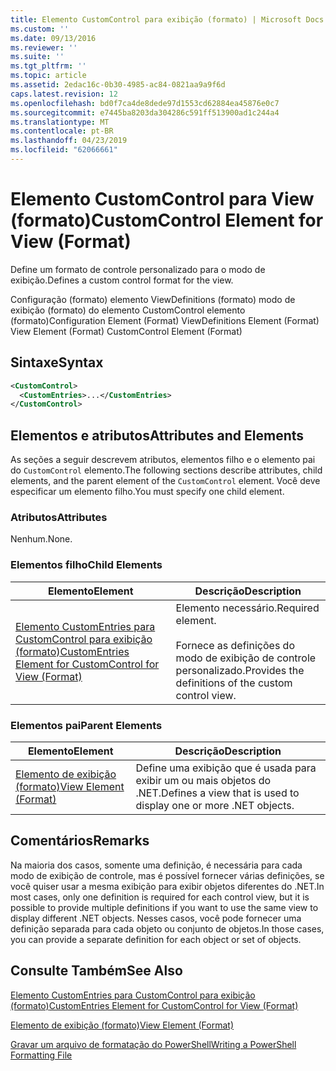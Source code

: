 ```yaml
---
title: Elemento CustomControl para exibição (formato) | Microsoft Docs
ms.custom: ''
ms.date: 09/13/2016
ms.reviewer: ''
ms.suite: ''
ms.tgt_pltfrm: ''
ms.topic: article
ms.assetid: 2edac16c-0b30-4985-ac84-0821aa9a9f6d
caps.latest.revision: 12
ms.openlocfilehash: bd0f7ca4de8dede97d1553cd62884ea45876e0c7
ms.sourcegitcommit: e7445ba8203da304286c591ff513900ad1c244a4
ms.translationtype: MT
ms.contentlocale: pt-BR
ms.lasthandoff: 04/23/2019
ms.locfileid: "62066661"
---
```

# <a name="customcontrol-element-for-view-format"></a><span data-ttu-id="a805c-102">Elemento CustomControl para View (formato)</span><span class="sxs-lookup"><span data-stu-id="a805c-102">CustomControl Element for View (Format)</span></span>

<span data-ttu-id="a805c-103">Define um formato de controle personalizado para o modo de exibição.</span><span class="sxs-lookup"><span data-stu-id="a805c-103">Defines a custom control format for the view.</span></span>

<span data-ttu-id="a805c-104">Configuração (formato) elemento ViewDefinitions (formato) modo de exibição (formato) do elemento CustomControl elemento (formato)</span><span class="sxs-lookup"><span data-stu-id="a805c-104">Configuration Element (Format) ViewDefinitions Element (Format) View Element (Format) CustomControl Element (Format)</span></span>

## <a name="syntax"></a><span data-ttu-id="a805c-105">Sintaxe</span><span class="sxs-lookup"><span data-stu-id="a805c-105">Syntax</span></span>

```xml
<CustomControl>
  <CustomEntries>...</CustomEntries>
</CustomControl>
```

## <a name="attributes-and-elements"></a><span data-ttu-id="a805c-106">Elementos e atributos</span><span class="sxs-lookup"><span data-stu-id="a805c-106">Attributes and Elements</span></span>

<span data-ttu-id="a805c-107">As seções a seguir descrevem atributos, elementos filho e o elemento pai do `CustomControl` elemento.</span><span class="sxs-lookup"><span data-stu-id="a805c-107">The following sections describe attributes, child elements, and the parent element of the `CustomControl` element.</span></span> <span data-ttu-id="a805c-108">Você deve especificar um elemento filho.</span><span class="sxs-lookup"><span data-stu-id="a805c-108">You must specify one child element.</span></span>

### <a name="attributes"></a><span data-ttu-id="a805c-109">Atributos</span><span class="sxs-lookup"><span data-stu-id="a805c-109">Attributes</span></span>

<span data-ttu-id="a805c-110">Nenhum.</span><span class="sxs-lookup"><span data-stu-id="a805c-110">None.</span></span>

### <a name="child-elements"></a><span data-ttu-id="a805c-111">Elementos filho</span><span class="sxs-lookup"><span data-stu-id="a805c-111">Child Elements</span></span>

|<span data-ttu-id="a805c-112">Elemento</span><span class="sxs-lookup"><span data-stu-id="a805c-112">Element</span></span>|<span data-ttu-id="a805c-113">Descrição</span><span class="sxs-lookup"><span data-stu-id="a805c-113">Description</span></span>|
|-------------|-----------------|
|[<span data-ttu-id="a805c-114">Elemento CustomEntries para CustomControl para exibição (formato)</span><span class="sxs-lookup"><span data-stu-id="a805c-114">CustomEntries Element for CustomControl for View (Format)</span></span>](./customentries-element-for-customcontrol-for-view-format.md)|<span data-ttu-id="a805c-115">Elemento necessário.</span><span class="sxs-lookup"><span data-stu-id="a805c-115">Required element.</span></span><br /><br /> <span data-ttu-id="a805c-116">Fornece as definições do modo de exibição de controle personalizado.</span><span class="sxs-lookup"><span data-stu-id="a805c-116">Provides the definitions of the custom control view.</span></span>|

### <a name="parent-elements"></a><span data-ttu-id="a805c-117">Elementos pai</span><span class="sxs-lookup"><span data-stu-id="a805c-117">Parent Elements</span></span>

|<span data-ttu-id="a805c-118">Elemento</span><span class="sxs-lookup"><span data-stu-id="a805c-118">Element</span></span>|<span data-ttu-id="a805c-119">Descrição</span><span class="sxs-lookup"><span data-stu-id="a805c-119">Description</span></span>|
|-------------|-----------------|
|[<span data-ttu-id="a805c-120">Elemento de exibição (formato)</span><span class="sxs-lookup"><span data-stu-id="a805c-120">View Element (Format)</span></span>](./view-element-format.md)|<span data-ttu-id="a805c-121">Define uma exibição que é usada para exibir um ou mais objetos do .NET.</span><span class="sxs-lookup"><span data-stu-id="a805c-121">Defines a view that is used to display one or more .NET objects.</span></span>|

## <a name="remarks"></a><span data-ttu-id="a805c-122">Comentários</span><span class="sxs-lookup"><span data-stu-id="a805c-122">Remarks</span></span>

<span data-ttu-id="a805c-123">Na maioria dos casos, somente uma definição, é necessária para cada modo de exibição de controle, mas é possível fornecer várias definições, se você quiser usar a mesma exibição para exibir objetos diferentes do .NET.</span><span class="sxs-lookup"><span data-stu-id="a805c-123">In most cases, only one definition is required for each control view, but it is possible to provide multiple definitions if you want to use the same view to display different .NET objects.</span></span> <span data-ttu-id="a805c-124">Nesses casos, você pode fornecer uma definição separada para cada objeto ou conjunto de objetos.</span><span class="sxs-lookup"><span data-stu-id="a805c-124">In those cases, you can provide a separate definition for each object or set of objects.</span></span>

## <a name="see-also"></a><span data-ttu-id="a805c-125">Consulte Também</span><span class="sxs-lookup"><span data-stu-id="a805c-125">See Also</span></span>

[<span data-ttu-id="a805c-126">Elemento CustomEntries para CustomControl para exibição (formato)</span><span class="sxs-lookup"><span data-stu-id="a805c-126">CustomEntries Element for CustomControl for View (Format)</span></span>](./customentries-element-for-customcontrol-for-view-format.md)

[<span data-ttu-id="a805c-127">Elemento de exibição (formato)</span><span class="sxs-lookup"><span data-stu-id="a805c-127">View Element (Format)</span></span>](./view-element-format.md)

[<span data-ttu-id="a805c-128">Gravar um arquivo de formatação do PowerShell</span><span class="sxs-lookup"><span data-stu-id="a805c-128">Writing a PowerShell Formatting File</span></span>](./writing-a-powershell-formatting-file.md)
